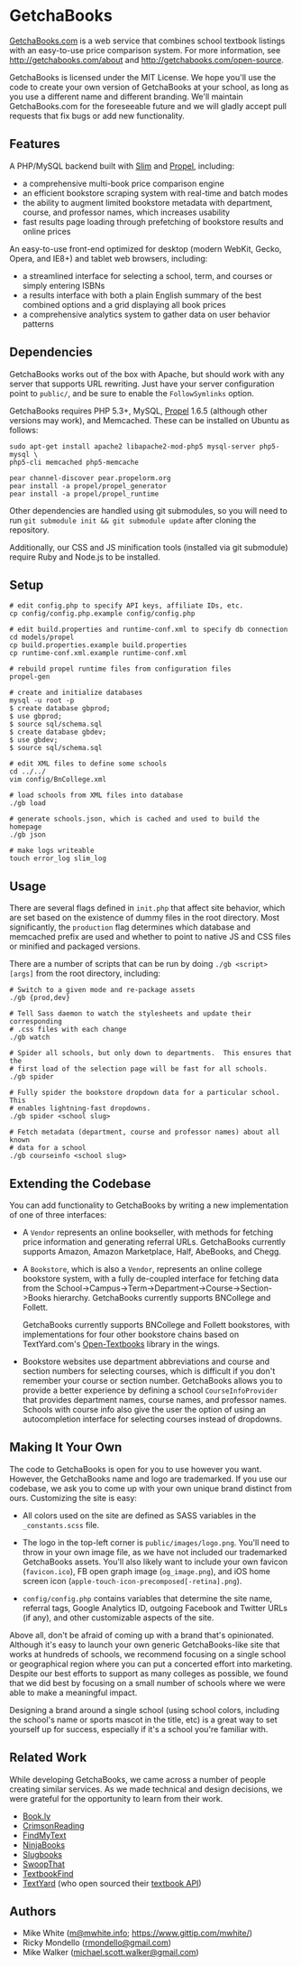 GetchaBooks
===========

[GetchaBooks.com](http://getchabooks.com/) is a web service that combines
school textbook listings with an easy-to-use price comparison system. For more
information, see http://getchabooks.com/about and
http://getchabooks.com/open-source.

GetchaBooks is licensed under the MIT License.  We hope you'll use the code to
create your own version of GetchaBooks at your school, as long as you use
a different name and different branding. We'll maintain GetchaBooks.com for the
foreseeable future and we will gladly accept pull requests that fix bugs or add
new functionality.

Features
--------

A PHP/MySQL backend built with [Slim](http://slimframework.com) and
[Propel](http://propelorm.org), including:

- a comprehensive multi-book price comparison engine
- an efficient bookstore scraping system with real-time and batch modes
- the ability to augment limited bookstore metadata with department, course, and
  professor names, which increases usability
- fast results page loading through prefetching of bookstore results and online
  prices

An easy-to-use front-end optimized for desktop (modern WebKit, Gecko, Opera, and
IE8+) and tablet web browsers, including:

- a streamlined interface for selecting a school, term, and courses or simply
  entering ISBNs
- a results interface with both a plain English summary of the best combined
  options and a grid displaying all book prices
- a comprehensive analytics system to gather data on user behavior patterns

Dependencies
------------

GetchaBooks works out of the box with Apache, but should work with any server
that supports URL rewriting.  Just have your server configuration point to
`public/`, and be sure to enable the `FollowSymlinks` option.

GetchaBooks requires PHP 5.3+, MySQL, [Propel](http://propelorm.org)
1.6.5 (although other versions may work), and Memcached. These can be
installed on Ubuntu as follows:

    sudo apt-get install apache2 libapache2-mod-php5 mysql-server php5-mysql \
    php5-cli memcached php5-memcache

    pear channel-discover pear.propelorm.org
    pear install -a propel/propel_generator
    pear install -a propel/propel_runtime

Other dependencies are handled using git submodules, so you will need to run
`git submodule init && git submodule update` after cloning the repository.

Additionally, our CSS and JS minification tools (installed via git submodule)
require Ruby and Node.js to be installed.

Setup
-----

    # edit config.php to specify API keys, affiliate IDs, etc.
    cp config/config.php.example config/config.php

    # edit build.properties and runtime-conf.xml to specify db connection
    cd models/propel
    cp build.properties.example build.properties
    cp runtime-conf.xml.example runtime-conf.xml

    # rebuild propel runtime files from configuration files
    propel-gen

    # create and initialize databases
    mysql -u root -p
    $ create database gbprod;
    $ use gbprod;
    $ source sql/schema.sql
    $ create database gbdev;
    $ use gbdev;
    $ source sql/schema.sql

    # edit XML files to define some schools
    cd ../../
    vim config/BnCollege.xml

    # load schools from XML files into database
    ./gb load

    # generate schools.json, which is cached and used to build the homepage
    ./gb json

    # make logs writeable
    touch error_log slim_log

Usage
-----

There are several flags defined in `init.php` that affect site behavior, which
are set based on the existence of dummy files in the root directory.  Most
significantly, the `production` flag determines which database and memcached
prefix are used and whether to point to native JS and CSS files or minified and
packaged versions.

There are a number of scripts that can be run by doing `./gb <script> [args]`
from the root directory, including:

    # Switch to a given mode and re-package assets
    ./gb {prod,dev}

    # Tell Sass daemon to watch the stylesheets and update their corresponding
    # .css files with each change
    ./gb watch

    # Spider all schools, but only down to departments.  This ensures that the
    # first load of the selection page will be fast for all schools.
    ./gb spider

    # Fully spider the bookstore dropdown data for a particular school. This
    # enables lightning-fast dropdowns.
    ./gb spider <school slug>

    # Fetch metadata (department, course and professor names) about all known
    # data for a school
    ./gb courseinfo <school slug>

Extending the Codebase
----------------------
You can add functionality to GetchaBooks by writing a new implementation of one
of three interfaces:

- A `Vendor` represents an online bookseller, with methods for fetching price
  information and generating referral URLs. GetchaBooks currently supports
  Amazon, Amazon Marketplace, Half, AbeBooks, and Chegg.

- A `Bookstore`, which is also a `Vendor`, represents an online college
  bookstore system, with a fully de-coupled interface for fetching data from the
  School->Campus->Term->Department->Course->Section->Books hierarchy.
  GetchaBooks currently supports BNCollege and Follett.

  GetchaBooks currently supports BNCollege and Follett bookstores, with
  implementations for four other bookstore chains based on TextYard.com's
  [Open-Textbooks](https://github.com/bsgreenb/Open-Textbooks) library in the
  wings.

- Bookstore websites use department abbreviations and course and section numbers
  for selecting courses, which is difficult if you don't remember your course or
  section number. GetchaBooks allows you to provide a better experience by
  defining a school `CourseInfoProvider` that provides department names, course
  names, and professor names. Schools with course info also give the user the
  option of using an autocompletion interface for selecting courses instead of
  dropdowns.

Making It Your Own
------------------
The code to GetchaBooks is open for you to use however you want.
However, the GetchaBooks name and logo are trademarked. If you use our codebase,
we ask you to come up with your own unique brand distinct from ours.
Customizing the site is easy:

- All colors used on the site are defined as SASS variables in the
  `_constants.scss` file.

- The logo in the top-left corner is `public/images/logo.png`. You'll need to
  throw in your own image file, as we have not included our trademarked
  GetchaBooks assets. You'll also likely want to include your own favicon
  (`favicon.ico`), FB open graph image (`og_image.png`), and iOS home screen
  icon (`apple-touch-icon-precomposed[-retina].png`).

- `config/config.php` contains variables that determine the site name, referral
  tags, Google Analytics ID, outgoing Facebook and Twitter URLs (if any), and
  other customizable aspects of the site.

Above all, don't be afraid of coming up with a brand that's opinionated.
Although it's easy to launch your own generic GetchaBooks-like site that works
at hundreds of schools, we recommend focusing on a single school or geographical
region where you can put a concerted effort into marketing. Despite our best
efforts to support as many colleges as possible, we found that we did best by
focusing on a small number of schools where we were able to make a meaningful
impact.

Designing a brand around a single school (using school colors, including the
school's name or sports mascot in the title, etc) is a great way to set yourself
up for success, especially if it's a school you're familiar with.

Related Work
------------

While developing GetchaBooks, we came across a number of people creating
similar services. As we made technical and design decisions, we were grateful
for the opportunity to learn from their work.

- [Book.ly](http://book.ly)
- [CrimsonReading][1]
- [FindMyText](http://findmytext.com)
- [NinjaBooks](http://ninjabooks.com)
- [Slugbooks](http://www.slugbooks.com)
- [SwoopThat](http://www.swoopthat.com)
- [TextbookFind](http://www.textbookfind.com)
- [TextYard](http://www.textyard.com) (who open sourced their [textbook API][2])

[1]: http://www.thecrimson.com/article/2009/5/8/the-coop-issues-legal-threat-against/
[2]: http://www.textyard.com/blog/an-open-source-solution-to-expensive-textbooks/

Authors
-------

- Mike White (<m@mwhite.info>; https://www.gittip.com/mwhite/)
- Ricky Mondello (<rmondello@gmail.com>)
- Mike Walker (<michael.scott.walker@gmail.com>)

